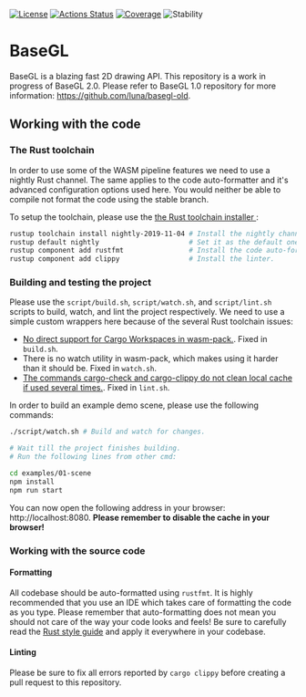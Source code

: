 [![License](https://img.shields.io/static/v1?label=License&message=MIT&color=2ec352&labelColor=2c3239)](https://github.com/luna/basegl/blob/master/LICENSE) [![Actions Status](https://github.com/luna/basegl/workflows/Build%20%28MacOS%2C%20Linux%2C%20Windows%29/badge.svg)](https://github.com/luna/basegl/actions) [![Coverage](https://img.shields.io/codecov/c/github/luna/basegl?label=Coverage&labelColor=2c3239)](https://codecov.io/gh/luna/basegl/branch/master) 
![Stability](https://img.shields.io/static/v1?label=Stability&message=Unstable&color=d52229&labelColor=2c3239)

# BaseGL

BaseGL is a blazing fast 2D drawing API. This repository is a work in progress
of BaseGL 2.0. Please refer to BaseGL 1.0 repository for more information:
https://github.com/luna/basegl-old.

## Working with the code

### The Rust toolchain 

In order to use some of the WASM pipeline features we need to use a nightly Rust
channel. The same applies to the code auto-formatter and it's advanced
configuration options used here. You would neither be able to compile not format
the code using the stable branch. 

To setup the toolchain, please use the [the Rust toolchain installer
](https://rustup.rs/):

```bash
rustup toolchain install nightly-2019-11-04 # Install the nightly channel.
rustup default nightly                      # Set it as the default one.
rustup component add rustfmt                # Install the code auto-formatter.
rustup component add clippy                 # Install the linter.
```

### Building and testing the project

Please use the `script/build.sh`, `script/watch.sh`, and `script/lint.sh`
scripts to build, watch, and lint the project respectively. We need to use a
simple custom wrappers here because of the several Rust toolchain issues:

- [No direct support for Cargo Workspaces in
wasm-pack.](https://github.com/rustwasm/wasm-pack/issues/642). Fixed in
`build.sh`. 
- There is no watch utility in wasm-pack, which makes using it harder than it
should be. Fixed in `watch.sh`.
- [The commands cargo-check and cargo-clippy do not clean local cache if used
several times.](https://github.com/rust-lang/cargo/issues/6986). Fixed in
`lint.sh`.

In order to build an example demo scene, please use the following commands:

```bash
./script/watch.sh # Build and watch for changes.

# Wait till the project finishes building.
# Run the following lines from other cmd:

cd examples/01-scene
npm install
npm run start
```

You can now open the following address in your browser: http://localhost:8080.
**Please remember to disable the cache in your browser!**

### Working with the source code

#### Formatting

All codebase should be auto-formatted using `rustfmt`. It is highly recommended
that you use an IDE which takes care of formatting the code as you type. Please
remember that auto-formatting does not mean you should not care of the way your
code looks and feels! Be sure to carefully read the [Rust style
guide](https://github.com/luna/enso/blob/master/doc/rust-style-guide.md) and
apply it everywhere in your codebase.


#### Linting 

Please be sure to fix all errors reported by `cargo clippy` before creating a
pull request to this repository.
